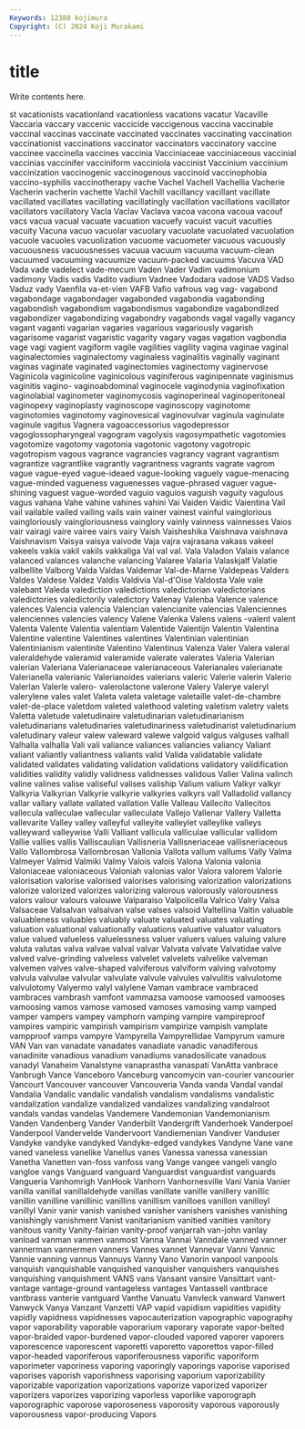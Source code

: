 ```yaml
---
Keywords: 12388 kojimura
Copyright: (C) 2024 Koji Murakami
---
```


# title

Write contents here.



st vacationists vacationland vacationless
vacations vacatur Vacaville Vaccaria vaccary vaccenic vaccicide vaccigenous vaccina vaccinable
vaccinal vaccinas vaccinate vaccinated vaccinates vaccinating vaccination vaccinationist vaccinations vaccinator
vaccinators vaccinatory vaccine vaccinee vaccinella vaccines vaccinia Vacciniaceae vacciniaceous vaccinial
vaccinias vaccinifer vacciniform vacciniola vaccinist Vaccinium vaccinium vaccinization vaccinogenic vaccinogenous
vaccinoid vaccinophobia vaccino-syphilis vaccinotherapy vache Vachel Vachell Vachellia Vacherie Vacherin
vacherin vachette Vachil Vachill vacillancy vacillant vacillate vacillated vacillates vacillating
vacillatingly vacillation vacillations vacillator vacillators vacillatory Vacla Vaclav Vaclava vacoa
vacona vacoua vacouf vacs vacua vacual vacuate vacuation vacuefy vacuist
vacuit vacuities vacuity Vacuna vacuo vacuolar vacuolary vacuolate vacuolated vacuolation
vacuole vacuoles vacuolization vacuome vacuometer vacuous vacuously vacuousness vacuousnesses vacuua
vacuum vacuuma vacuum-clean vacuumed vacuuming vacuumize vacuum-packed vacuums Vacuva VAD
Vada vade vadelect vade-mecum Vaden Vader Vadim vadimonium vadimony Vadis
vadis Vadito vadium Vadnee Vadodara vadose VADS Vadso Vaduz vady
Vaenfila va-et-vien VAFB Vafio vafrous vag vag- vagabond vagabondage vagabondager
vagabonded vagabondia vagabonding vagabondish vagabondism vagabondismus vagabondize vagabondized vagabondizer vagabondizing
vagabondry vagabonds vagal vagally vagancy vagant vaganti vagarian vagaries vagarious
vagariously vagarish vagarisome vagarist vagaristic vagarity vagary vagas vagation vagbondia
vage vagi vagient vagiform vagile vagilities vagility vagina vaginae vaginal
vaginalectomies vaginalectomy vaginaless vaginalitis vaginally vaginant vaginas vaginate vaginated vaginectomies
vaginectomy vaginervose Vaginicola vaginicoline vaginicolous vaginiferous vaginipennate vaginismus vaginitis vagino-
vaginoabdominal vaginocele vaginodynia vaginofixation vaginolabial vaginometer vaginomycosis vaginoperineal vaginoperitoneal vaginopexy
vaginoplasty vaginoscope vaginoscopy vaginotome vaginotomies vaginotomy vaginovesical vaginovulvar vaginula vaginulate
vaginule vagitus Vagnera vagoaccessorius vagodepressor vagoglossopharyngeal vagogram vagolysis vagosympathetic vagotomies
vagotomize vagotomy vagotonia vagotonic vagotony vagotropic vagotropism vagous vagrance vagrancies
vagrancy vagrant vagrantism vagrantize vagrantlike vagrantly vagrantness vagrants vagrate vagrom
vague vague-eyed vague-ideaed vague-looking vaguely vague-menacing vague-minded vagueness vaguenesses vague-phrased
vaguer vague-shining vaguest vague-worded vaguio vaguios vaguish vaguity vagulous vagus
vahana Vahe vahine vahines vahini Vai Vaiden Vaidic Vaientina Vail
vail vailable vailed vailing vails vain vainer vainest vainful vainglorious
vaingloriously vaingloriousness vainglory vainly vainness vainnesses Vaios vair vairagi vaire
vairee vairs vairy Vaish Vaisheshika Vaishnava vaishnava Vaishnavism Vaisya vaisya
vaivode Vaja vajra vajrasana vakass vakeel vakeels vakia vakil vakils
vakkaliga Val val val. Vala Valadon Valais valance valanced valances
valanche valancing Valaree Valaria Valaskjalf Valatie valbellite Valborg Valda Valdas
Valdemar Val-de-Marne Valdepeas Valders Valdes Valdese Valdez Valdis Valdivia Val-d'Oise
Valdosta Vale vale valebant Valeda valediction valedictions valedictorian valedictorians valedictories
valedictorily valedictory Valenay Valenba Valence valence valences Valencia valencia Valencian
valencianite valencias Valenciennes valenciennes valencies valency Valene Valenka Valens valens
-valent valent Valenta Valente Valentia valentiam Valentide Valentijn Valentin Valentina
Valentine valentine Valentines valentines Valentinian valentinian Valentinianism valentinite Valentino Valentinus
Valenza Valer Valera valeral valeraldehyde valeramid valeramide valerate valerates Valeria
Valerian valerian Valeriana Valerianaceae valerianaceous Valerianales valerianate Valerianella valerianic Valerianoides
valerians valeric Valerie valerin Valerio Valerlan Valerle valero- valerolactone valerone
Valery Valerye valeryl valerylene vales valet Valeta valeta valetage valetaille
valet-de-chambre valet-de-place valetdom valeted valethood valeting valetism valetry valets Valetta
valetude valetudinaire valetudinarian valetudinarianism valetudinarians valetudinaries valetudinariness valetudinarist valetudinarium valetudinary
valeur valew valeward valewe valgoid valgus valguses valhall Valhalla valhalla
Vali vali valiance valiances valiancies valiancy Valiant valiant valiantly valiantness
valiants valid Valida validatable validate validated validates validating validation validations
validatory validification validities validity validly validness validnesses validous Valier Valina
valinch valine valines valise valiseful valises valiship Valium valium Valkyr
valkyr Valkyria Valkyrian Valkyrie valkyrie valkyries valkyrs vall Valladolid vallancy
vallar vallary vallate vallated vallation Valle Valleau Vallecito Vallecitos vallecula
valleculae vallecular valleculate Vallejo Vallenar Vallery Valletta vallevarite Valley valley
valleyful valleyite valleylet valleylike valleys valleyward valleywise Valli Valliant vallicula
valliculae vallicular vallidom Vallie vallies vallis Valliscaulian Vallisneria Vallisneriaceae vallisneriaceous
Vallo Vallombrosa Vallombrosan Vallonia Vallota vallum vallums Vally Valma Valmeyer
Valmid Valmiki Valmy Valois valois Valona Valonia valonia Valoniaceae valoniaceous
Valoniah valonias valor Valora valorem Valorie valorisation valorise valorised valorises
valorising valorization valorizations valorize valorized valorizes valorizing valorous valorously valorousness
valors valour valours valouwe Valparaiso Valpolicella Valrico Valry Valsa Valsaceae
Valsalvan valsalvan valse valses valsoid Valtellina Valtin valuable valuableness valuables
valuably valuate valuated valuates valuating valuation valuational valuationally valuations valuative
valuator valuators value valued valueless valuelessness valuer valuers values valuing
valure valuta valutas valva valvae valval valvar Valvata valvate Valvatidae
valve valved valve-grinding valveless valvelet valvelets valvelike valveman valvemen valves
valve-shaped valviferous valviform valving valvotomy valvula valvulae valvular valvulate valvule
valvules valvulitis valvulotome valvulotomy Valyermo valyl valylene Vaman vambrace vambraced
vambraces vambrash vamfont vammazsa vamoose vamoosed vamooses vamoosing vamos vamose
vamosed vamoses vamosing vamp vamped vamper vampers vampey vamphorn vamping
vampire vampireproof vampires vampiric vampirish vampirism vampirize vampish vamplate vampproof
vamps vampyre Vampyrella Vampyrellidae Vampyrum vamure VAN Van van vanadate
vanadates vanadiate vanadic vanadiferous vanadinite vanadious vanadium vanadiums vanadosilicate vanadous
vanadyl Vanaheim Vanalstyne vanaprastha vanaspati VanAtta vanbrace Vanbrugh Vance Vanceboro
Vanceburg vancomycin van-courier vancourier Vancourt Vancouver vancouver Vancouveria Vanda vanda
Vandal vandal Vandalia Vandalic vandalic vandalish vandalism vandalisms vandalistic vandalization
vandalize vandalized vandalizes vandalizing vandalroot vandals vandas vandelas Vandemere Vandemonian
Vandemonianism Vanden Vandenberg Vander Vanderbilt Vandergrift Vanderhoek Vanderpoel Vanderpool Vandervelde
Vandervoort Vandiemenian Vandiver Vanduser Vandyke vandyke vandyked Vandyke-edged vandykes Vandyne
Vane vane vaned vaneless vanelike Vanellus vanes Vanessa vanessa vanessian
Vanetha Vanetten van-foss vanfoss vang Vange vangee vangeli vanglo vangloe
vangs Vanguard vanguard Vanguardist vanguardist vanguards Vangueria Vanhomrigh VanHook Vanhorn
Vanhornesville Vani Vania Vanier vanilla vanillal vanillaldehyde vanillas vanillate vanille
vanillery vanillic vanillin vanilline vanillinic vanillins vanillism vanilloes vanillon vanilloyl
vanillyl Vanir vanir vanish vanished vanisher vanishers vanishes vanishing vanishingly
vanishment Vanist vanitarianism vanitied vanities vanitory vanitous vanity Vanity-fairian vanity-proof
vanjarrah van-john vanlay vanload vanman vanmen vanmost Vanna Vannai Vanndale
vanned vanner vannerman vannermen vanners Vannes vannet Vannevar Vanni Vannic
Vannie vanning vannus Vannuys Vanny Vano Vanorin vanpool vanpools vanquish
vanquishable vanquished vanquisher vanquishers vanquishes vanquishing vanquishment VANS vans Vansant
vansire Vansittart vant- vantage vantage-ground vantageless vantages Vantassell vantbrace vantbrass
vanterie vantguard Vanthe Vanuatu Vanvleck vanward Vanwert Vanwyck Vanya Vanzant
Vanzetti VAP vapid vapidism vapidities vapidity vapidly vapidness vapidnesses vapocauterization
vapographic vapography vapor vaporability vaporable vaporarium vaporary vaporate vapor-belted vapor-braided
vapor-burdened vapor-clouded vapored vaporer vaporers vaporescence vaporescent vaporetti vaporetto vaporettos
vapor-filled vapor-headed vaporiferous vaporiferousness vaporific vaporiform vaporimeter vaporiness vaporing vaporingly
vaporings vaporise vaporised vaporises vaporish vaporishness vaporising vaporium vaporizability vaporizable
vaporization vaporizations vaporize vaporized vaporizer vaporizers vaporizes vaporizing vaporless vaporlike
vaporograph vaporographic vaporose vaporoseness vaporosity vaporous vaporously vaporousness vapor-producing Vapors
